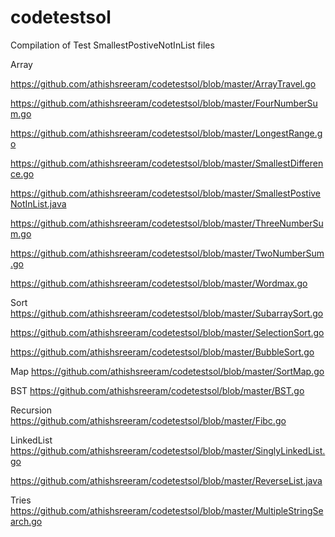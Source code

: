# codetestsol
Compilation of Test SmallestPostiveNotInList files

Array

https://github.com/athishsreeram/codetestsol/blob/master/ArrayTravel.go

https://github.com/athishsreeram/codetestsol/blob/master/FourNumberSum.go

https://github.com/athishsreeram/codetestsol/blob/master/LongestRange.go

https://github.com/athishsreeram/codetestsol/blob/master/SmallestDifference.go

https://github.com/athishsreeram/codetestsol/blob/master/SmallestPostiveNotInList.java

https://github.com/athishsreeram/codetestsol/blob/master/ThreeNumberSum.go

https://github.com/athishsreeram/codetestsol/blob/master/TwoNumberSum.go

https://github.com/athishsreeram/codetestsol/blob/master/Wordmax.go

Sort
https://github.com/athishsreeram/codetestsol/blob/master/SubarraySort.go

https://github.com/athishsreeram/codetestsol/blob/master/SelectionSort.go

https://github.com/athishsreeram/codetestsol/blob/master/BubbleSort.go

Map
https://github.com/athishsreeram/codetestsol/blob/master/SortMap.go


BST
https://github.com/athishsreeram/codetestsol/blob/master/BST.go


Recursion
https://github.com/athishsreeram/codetestsol/blob/master/Fibc.go

LinkedList
https://github.com/athishsreeram/codetestsol/blob/master/SinglyLinkedList.go

https://github.com/athishsreeram/codetestsol/blob/master/ReverseList.java

Tries
https://github.com/athishsreeram/codetestsol/blob/master/MultipleStringSearch.go
